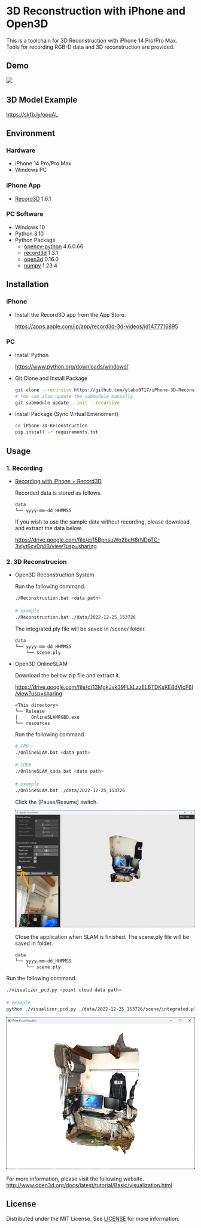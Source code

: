 # 3D Reconstruction with iPhone and Open3D

This is a toolchain for 3D Reconstruction with iPhone 14 Pro/Pro Max.   
Tools for recording RGB-D data and 3D reconstruction are provided.

## Demo

[![](https://img.youtube.com/vi/mg64PCfr1u8/0.jpg)](https://www.youtube.com/watch?v=mg64PCfr1u8)

## 3D Model Example

https://skfb.ly/opuAL


## Environment

### Hardware

* iPhone 14 Pro/Pro Max
* Windows PC

### iPhone App

* [Record3D](https://apps.apple.com/jp/app/record3d-3d-videos/id1477716895) 1.6.1

### PC Software

* Windows 10
* Python 3.10
* Python Package
    - [opencv-python](https://github.com/opencv/opencv) 4.6.0.66
    - [record3d](https://github.com/marek-simonik/record3d) 1.3.1
    - [open3d](https://github.com/isl-org/Open3D) 0.16.0
    - [numpy](https://numpy.org/) 1.23.4

## Installation

### iPhone

* Install the Record3D app from the App Store.

    https://apps.apple.com/jp/app/record3d-3d-videos/id1477716895

### PC

* Install Python

    https://www.python.org/downloads/windows/


* Git Clone and Install Package

    ```bash
    git clone --recursive https://github.com/ylabo0717/iPhone-3D-Reconstruction.git
    # You can also update the submodule manually
    git submodule update --init --recursive
    ```

* Install Package (Sync Virtual Envirioment)

    ```bash
    cd iPhone-3D-Reconstruction
    pip install -r requirements.txt
    ```

## Usage

### 1. Recording

  * [Recording with iPhone + Record3D](./doc/recording_with_record3d.md)

    Recorded data is stored as follows.

    ```
    data
    └── yyyy-mm-dd_HHMMSS
    ```

    If you wish to use the sample data without recording, please download and extract the data below.

    https://drive.google.com/file/d/15BpnsuWo2beH8rNDpTC-3vjyt6cv0q4B/view?usp=sharing

### 2. 3D Reconstrucion

* Open3D Reconstruction System

    Run the following command.

    ```bash
    ./Reconstruction.bat <data path>

    # example
    ./Reconstruction.bat ./data/2022-12-25_153726
    ```

    The integrated.ply file will be saved in <data path>/scene/ folder.

    ```
    data
    └── yyyy-mm-dd_HHMMSS
        └── scene.ply
    ```


* Open3D OnlineSLAM

    Download the bellow zip file and extract it.  

    https://drive.google.com/file/d/13MgkJvk39FLkLzzEL6TDKsKE8dVlcF6l/view?usp=sharing

    ```
    <This directory>
    └── Release
    |     OnlineSLAMRGBD.exe
    └── resources
    ```

    Run the following command.

    ```bash
    # CPU
    ./OnlineSLAM.bat <data path>

    # CUDA
    ./OnlineSLAM_cuda.bat <data path>

    # example
    ./OnlineSLAM.bat ./data/2022-12-25_153726
    ```

    Click the [Pause/Resume] switch.

    ![](./images/open3d_online_slam.png)

    Close the application when SLAM is finished.
    The scene.ply file will be saved in <data path> folder.

    ```
    data
    └── yyyy-mm-dd_HHMMSS
        └── scene.ply
    ```


Run the following command.

```bash
./visualizer_pcd.py <point cloud data path>

# example
python ./visualizer_pcd.py ./data/2022-12-25_153726/scene/integrated.ply
```

![](./images/visualizer_pcd.png)


For more information, please visit the following website.
http://www.open3d.org/docs/latest/tutorial/Basic/visualization.html


## License

Distributed under the MIT License. See [LICENSE](./LICENSE) for more information.
